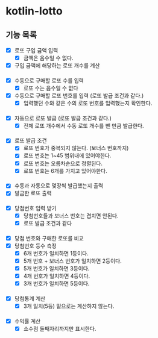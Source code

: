 # kotlin-lotto

## 기능 목록

- [x] 로또 구입 금액 입력
    - [x] 금액은 음수일 수 없다.
- [x] 구입 금액에 해당하는 로또 개수를 계산
####
- [x] 수동으로 구매할 로또 수를 입력
  - [x] 로또 수는 음수일 수 없다
- [x] 수동으로 구매할 로또 번호를 입력 (로또 발급 조건과 같다.)
  - [x] 입력했던 수와 같은 수의 로또 번호를 입력했는지 확인한다.
####
- [x] 자동으로 로또 발급 (로또 발급 조건과 같다.)
  - [x] 전체 로또 개수에서 수동 로또 개수를 뺀 만큼 발급한다.
####
- [x] 로또 발급 조건
    - [x] 로또 번호가 중복되지 않는다. (보너스 번호까지)
    - [x] 로또 번호는 1~45 범위내에 있어야한다.
    - [x] 로또 번호는 오름차순으로 정렬된다.
    - [x] 로또 번호는 6개를 가지고 있어야한다.
####
- [x] 수동과 자동으로 몇장씩 발급했는지 출력
- [x] 발금한 로또 출력
####
- [x] 당첨번호 입력 받기
    - [x] 당첨번호들과 보너스 번호는 겹치면 안된다.
    - [x] 로또 발급 조건과 같다
####
- [x] 당첨 번호와 구매한 로또를 비교
- [x] 당첨번호 등수 측정
    - [x] 6개 번호가 일치하면 1등이다.
    - [x] 5개 번호 + 보너스 번호가 일치하면 2등이다.
    - [x] 5개 번호가 일치하면 3등이다.
    - [x] 4개 번호가 일치하면 4등이다.
    - [x] 3개 번호가 일치하면 5등이다.
####
- [x] 당첨통계 계산
  - [x] 3개 일치(5등) 밑으로는 계산하지 않는다.
####
- [x] 수익률 계산
  - [x] 소수점 둘째자리까지만 표시한다.
